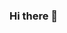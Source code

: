 ### Hi there 👋

<!--
**Javillat/Javillat** is a ✨ _special_ ✨ repository because its `README.md` (this file) appears on your GitHub profile.

###

<h2>  Hola 👋 soy Veronica!!   🖥️  Full-Stack Web Developer 🖥️ </h2>
<img align='right' src="https://media.giphy.com/media/ieyl9zmCjO4b4t6qoY/giphy.gif" width="230">



[![Linkedin: veronica](https://img.shields.io/badge/-veronica-blue?style=flat-square&logo=Linkedin&logoColor=white&link=https://www.linkedin.com/in/veronica-gonzalez-juy/)](https://www.linkedin.com/in/veronica-gonzalez-juy/)
[![GitHub Thaiane](https://img.shields.io/github/followers/thaiane?label=follow&style=social)](https://github.com/verojuy)


### <img src="https://media.giphy.com/media/VgCDAzcKvsR6OM0uWg/giphy.gif" width="50"> Un poco mas sobre mi...  

Soy desarrolladora web 👩💻 me considero una persona sociable capas de asumir retos siempre comprometida con lo que hago con solidos conocimientos tecnicos y una gran habilidad para trabajar en equipo adaptandome a las circuntancias tanto de tiempo como de exigencias  con capacidad para la resolucion de problemas

❤️Me gusta

Estar en constante aprendizaje, conocer gente nueva, formar equipos de trabajo y ayudar a los demas

📚 Me gradue en  HENRY. con mas de 800 hora de cursado teórico-práctico.

* 🌍  Vivo en Cordoba, Argentina



## 📈 Mis Estadísticas
<a href="http://www.github.com/Auriarte20"><img src="https://github-readme-streak-stats.herokuapp.com/?user=Auriarte20&stroke=ffffff&background=1c1917&ring=0891b2&fire=0891b2&currStreakNum=ffffff&currStreakLabel=0891b2&sideNums=ffffff&sideLabels=ffffff&dates=ffffff&hide_border=true" /></a>

<a href="https://github.com/verojuy"><img src="https://github-readme-stats.vercel.app/api?username=verojuy&show_icons=true&hide=&count_private=true&title_color=0891b2&text_color=ffffff&icon_color=facc15&bg_color=1c1917&hide_border=true&show_icons=true" alt="verojuy's GitHub stats" /></a>

<a href="https://github.com/auriarte20" align="left"><img src="https://github-readme-stats.vercel.app/api/top-langs/?username=auriarte20&langs_count=10&title_color=0891b2&text_color=0891b2&icon_color=0891b2&bg_color=1c1917&hide_border=true&locale=en&custom_title=Top%20%Languages" alt="Top Languages" /></a>


# 🖥️ Tecnologías
<p align="left">
  <a href="https://skillicons.dev">
    <img src="https://skillicons.dev/icons?i=js,ts,html,css,react,redux,nodejs,express,postgres,git,md,ai,ps" />
  </a>
</p>



### ✉️ Si quieres saber más sobre mi
* Puedes contactarme por [email](mailto:verojuy.gonzalez@gmail.com) o por [Linkedln](https://www.linkedin.com/in/veronica-gonzalez-juy/)!




[![Typing SVG](https://readme-typing-svg.herokuapp.com?font=Fira+Code&pause=1000&multiline=true&width=550&height=100&lines=El+mundo+necesita+mas+gente+ame+lo+que+hace)](https://git.io/typing-svg)❤️







Here are some ideas to get you started:

- 🔭 I’m currently working on ...
- 🌱 I’m currently learning ...
- 👯 I’m looking to collaborate on ...
- 🤔 I’m looking for help with ...
- 💬 Ask me about ...
- 📫 How to reach me: ...
- 😄 Pronouns: ...
- ⚡ Fun fact: ...
-->
